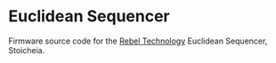Euclidean Sequencer
===================

Firmware source code for the [Rebel Technology](http://www.rebeltech.org/) Euclidean Sequencer, Stoicheia.
